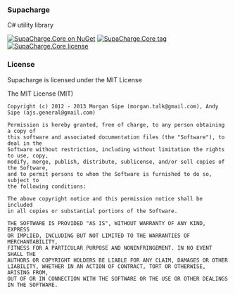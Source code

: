 ### Supacharge
C# utility library

[![SupaCharge.Core on NuGet](http://img.shields.io/nuget/v/SupaCharge.Core.svg?style=flat)](https://www.nuget.org/packages/SupaCharge.Core/)
[![SupaCharge.Core tag](http://img.shields.io/github/tag/asipe/supacharge.svg?style=flat)](https://www.nuget.org/packages/SupaCharge.Core/)
[![SupaCharge.Core license](http://img.shields.io/badge/licsense-mit-blue.svg?style=flat)](https://www.nuget.org/packages/SupaCharge.Core/)

### License

Supacharge is licensed under the MIT License

The MIT License (MIT)

    Copyright (c) 2012 - 2013 Morgan Sipe (morgan.talk@gmail.com), Andy Sipe (ajs.general@gmail.com)
    
    Permission is hereby granted, free of charge, to any person obtaining a copy of 
    this software and associated documentation files (the "Software"), to deal in the 
    Software without restriction, including without limitation the rights to use, copy, 
    modify, merge, publish, distribute, sublicense, and/or sell copies of the Software, 
    and to permit persons to whom the Software is furnished to do so, subject to 
    the following conditions:
    
    The above copyright notice and this permission notice shall be included 
    in all copies or substantial portions of the Software.
    
    THE SOFTWARE IS PROVIDED "AS IS", WITHOUT WARRANTY OF ANY KIND, EXPRESS 
    OR IMPLIED, INCLUDING BUT NOT LIMITED TO THE WARRANTIES OF MERCHANTABILITY, 
    FITNESS FOR A PARTICULAR PURPOSE AND NONINFRINGEMENT. IN NO EVENT SHALL THE 
    AUTHORS OR COPYRIGHT HOLDERS BE LIABLE FOR ANY CLAIM, DAMAGES OR OTHER 
    LIABILITY, WHETHER IN AN ACTION OF CONTRACT, TORT OR OTHERWISE, ARISING FROM, 
    OUT OF OR IN CONNECTION WITH THE SOFTWARE OR THE USE OR OTHER DEALINGS IN THE SOFTWARE.
